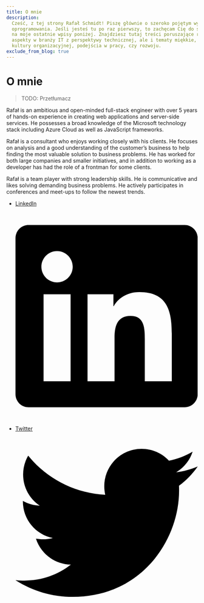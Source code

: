 ```yaml
---
title: O mnie
description:
  Cześć, z tej strony Rafał Schmidt! Piszę głównie o szeroko pojętym wytwarzaniu
  oprogramowania. Jeśli jesteś tu po raz pierwszy, to zachęcam Cię do spojrzenia
  na moje ostatnie wpisy poniżej. Znajdziesz tutaj treści poruszające różne
  aspekty w branży IT z perspektywy technicznej, ale i tematy miękkie, bliższe
  kultury organizacyjnej, podejścia w pracy, czy rozwoju.
exclude_from_blog: true
---
```


# O mnie

> TODO: Przetłumacz

Rafał is an ambitious and open-minded full-stack engineer with over 5 years of
hands-on experience in creating web applications and server-side services. He
possesses a broad knowledge of the Microsoft technology stack including Azure
Cloud as well as JavaScript frameworks.​

Rafał is a consultant who enjoys working closely with his clients. He focuses on
analysis and a good understanding of the customer’s business to help finding the
most valuable solution to business problems. He has worked for both large
companies and smaller initiatives, and in addition to working as a developer has
had the role of a frontman for some clients.​

Rafał is a team player with strong leadership skills. He is communicative and
likes solving demanding business problems. He actively participates in
conferences and meet-ups to follow the newest trends.

<!-- markdownlint-disable -->
<ul>
<li><a href="https://www.linkedin.com/in/rafalschmidt/" target="_blank" rel="noopener" title="www.linkedin.com">
LinkedIn 
 <span class="md-social__link">
  
  <svg xmlns="http://www.w3.org/2000/svg" viewBox="0 0 448 512"><!--! Font Awesome Free 6.2.1 by @fontawesome - https://fontawesome.com License - https://fontawesome.com/license/free (Icons: CC BY 4.0, Fonts: SIL OFL 1.1, Code: MIT License) Copyright 2022 Fonticons, Inc.--><path d="M416 32H31.9C14.3 32 0 46.5 0 64.3v383.4C0 465.5 14.3 480 31.9 480H416c17.6 0 32-14.5 32-32.3V64.3c0-17.8-14.4-32.3-32-32.3zM135.4 416H69V202.2h66.5V416zm-33.2-243c-21.3 0-38.5-17.3-38.5-38.5S80.9 96 102.2 96c21.2 0 38.5 17.3 38.5 38.5 0 21.3-17.2 38.5-38.5 38.5zm282.1 243h-66.4V312c0-24.8-.5-56.7-34.5-56.7-34.6 0-39.9 27-39.9 54.9V416h-66.4V202.2h63.7v29.2h.9c8.9-16.8 30.6-34.5 62.9-34.5 67.2 0 79.7 44.3 79.7 101.9V416z"></path></svg>
</span></a></li>
<li><a href="https://twitter.com/rafalschmidt97" target="_blank" rel="noopener" title="twitter.com" >Twitter <span class="md-social__link">
<svg xmlns="http://www.w3.org/2000/svg" viewBox="0 0 512 512"><!--! Font Awesome Free 6.2.1 by @fontawesome - https://fontawesome.com License - https://fontawesome.com/license/free (Icons: CC BY 4.0, Fonts: SIL OFL 1.1, Code: MIT License) Copyright 2022 Fonticons, Inc.--><path d="M459.37 151.716c.325 4.548.325 9.097.325 13.645 0 138.72-105.583 298.558-298.558 298.558-59.452 0-114.68-17.219-161.137-47.106 8.447.974 16.568 1.299 25.34 1.299 49.055 0 94.213-16.568 130.274-44.832-46.132-.975-84.792-31.188-98.112-72.772 6.498.974 12.995 1.624 19.818 1.624 9.421 0 18.843-1.3 27.614-3.573-48.081-9.747-84.143-51.98-84.143-102.985v-1.299c13.969 7.797 30.214 12.67 47.431 13.319-28.264-18.843-46.781-51.005-46.781-87.391 0-19.492 5.197-37.36 14.294-52.954 51.655 63.675 129.3 105.258 216.365 109.807-1.624-7.797-2.599-15.918-2.599-24.04 0-57.828 46.782-104.934 104.934-104.934 30.213 0 57.502 12.67 76.67 33.137 23.715-4.548 46.456-13.32 66.599-25.34-7.798 24.366-24.366 44.833-46.132 57.827 21.117-2.273 41.584-8.122 60.426-16.243-14.292 20.791-32.161 39.308-52.628 54.253z"></path></svg>
</span></a></li>
</ul>
<!-- markdownlint-restore -->
